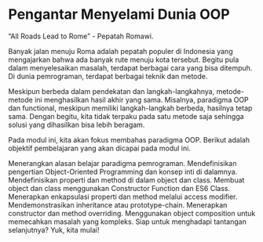 # Pengantar Menyelami Dunia OOP

“All Roads Lead to Rome” - Pepatah Romawi.

Banyak jalan menuju Roma adalah pepatah populer di Indonesia yang mengajarkan bahwa ada banyak rute menuju kota tersebut. Begitu pula dalam menyelesaikan masalah, terdapat berbagai cara yang bisa ditempuh. Di dunia pemrograman, terdapat berbagai teknik dan metode.

Meskipun berbeda dalam pendekatan dan langkah-langkahnya, metode-metode ini menghasilkan hasil akhir yang sama. Misalnya, paradigma OOP dan functional, meskipun memiliki langkah-langkah berbeda, hasilnya tetap sama. Dengan begitu, kita tidak terpaku pada satu metode saja sehingga solusi yang dihasilkan bisa lebih beragam.

Pada modul ini, kita akan fokus membahas paradigma OOP. Berikut adalah objektif pembelajaran yang akan dicapai pada modul ini.

Menerangkan alasan belajar paradigma pemrograman.
Mendefinisikan pengertian Object-Oriented Programming dan konsep inti di dalamnya.
Mendefinisikan properti dan method di dalam object dan class.
Membuat object dan class menggunakan Constructor Function dan ES6 Class.
Menerapkan enkapsulasi properti dan method melalui access modifier.
Mendemonstrasikan inheritance atau prototype-chain.
Menerapkan constructor dan method overriding.
Menggunakan object composition untuk memecahkan masalah yang kompleks.
Siap untuk menghadapi tantangan selanjutnya? Yuk, kita mulai!
